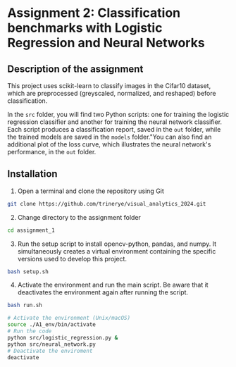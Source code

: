 # Assignment 2: Classification benchmarks with Logistic Regression and Neural Networks

## Description of the assignment
This project uses scikit-learn to classify images in the Cifar10 dataset, which are preprocessed (greyscaled, normalized, and reshaped) before classification. 

In the ``src`` folder, you will find two Python scripts: one for training the logistic regression classifier and another for training the neural network classifier. Each script produces a classification report, saved in the ``out`` folder, while the trained models are saved in the ``models`` folder."You can also find an additional plot of the loss curve, which illustrates the neural network's performance, in the ``out`` folder. 

## Installation

 1. Open a terminal and clone the repository using Git 
```sh
git clone https://github.com/trinerye/visual_analytics_2024.git
```

2. Change directory to the assignment folder 
```sh
cd assignment_1
```

3. Run the setup script to install opencv-python, pandas, and numpy. It simultaneously creates a virtual environment containing the specific versions used to develop this project. 
```sh
bash setup.sh
```

4. Activate the environment and run the main script. Be aware that it deactivates the environment again after running the  script.
```sh
bash run.sh
```
```sh
# Activate the environment (Unix/macOS)
source ./A1_env/bin/activate
# Run the code
python src/logistic_regression.py &
python src/neural_network.py 
# Deactivate the enviroment
deactivate
```
